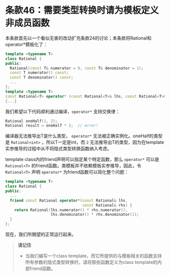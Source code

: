# 条款46：需要类型转换时请为模板定义非成员函数

本条款首先以一个看似无害的改动扩充条款24的讨论；本条款将Rational和operator*模板化了：

```cpp
template <typename T>
class Rational {
public:
  Rational(const T& numerator = 0, const T& denominator = 1);
  const T numerator() const;
  const T denominator() const;
  ...
};
template <typename T>
const Rational<T> operator* (const Rational<T>& lhs, const Rational<T>& rhs)
{...}
```

我们希望以下代码顺利通过编译，`operator*` 支持交换律：

```cpp
Rational oneHalf(1, 2);
Rational result = oneHalf * 2;  // error!
```

编译器无法推导出T是什么类型， `operator*` 无法被正确实例化。oneHalf的类型是 `Rational<int>` ，所以T一定是int，而 `2` 无法推导出T的类型，因为在template实参推导的过程中从不将隐式类型转换函数纳入考虑。

template class内的friend声明可以指定某个特定函数，那么 `operator*` 可以是 `Rational<T>` 的friend函数。类模板并不依赖模板实参推导，因此，令 `Rational<T>` 声明 `operator*` 为friend函数可以简化整个问题：

```cpp
template <typename T>
class Rational {
public:
  ...
  friend const Rational operator*(const Rational& lhs, 
                                  const Rational& rhs) {
    return Rational(lhs.numerator() * rhs.numerator(),
                    lhs.denominator() * rhs.denominator());
  }
};
```

现在，我们所期望的正常运行起来。

> **请记住**
>
> - 当我们编写一个class template，而它所提供的与模板相关的函数支持所有参数的隐式类型转换时，请将那些函数定义为class template的内部friend函数。